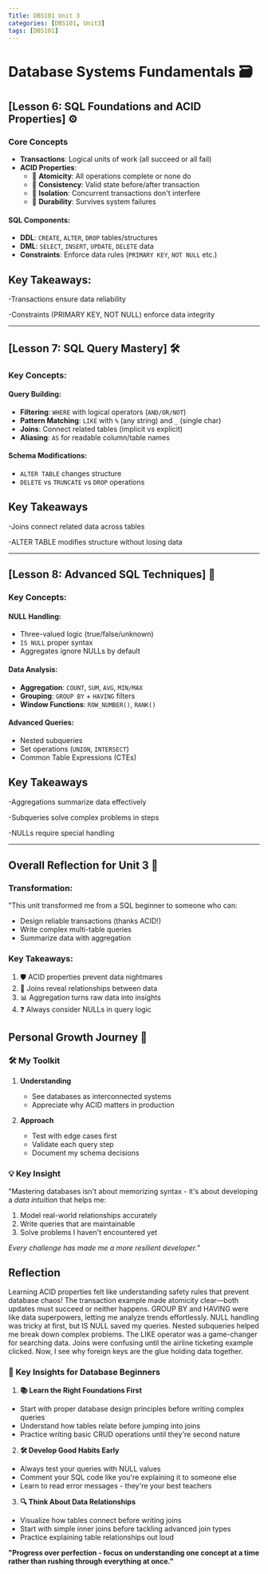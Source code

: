 ```yaml
---
Title: DBS101 Unit 3
categories: [DBS101, Unit3]
tags: [DBS101]
---
```

# Database Systems Fundamentals 🗃️

## [Lesson 6: SQL Foundations and ACID Properties] ⚙️

### Core Concepts
- **Transactions**: Logical units of work (all succeed or all fail)
- **ACID Properties**:
  - 🧱 **Atomicity**: All operations complete or none do
  - 🔄 **Consistency**: Valid state before/after transaction
  - 🚧 **Isolation**: Concurrent transactions don't interfere
  - 💾 **Durability**: Survives system failures

#### SQL Components:
- **DDL**: `CREATE`, `ALTER`, `DROP` tables/structures
- **DML**: `SELECT`, `INSERT`, `UPDATE`, `DELETE` data
- **Constraints**: Enforce data rules (`PRIMARY KEY`, `NOT NULL` etc.)

## Key Takeaways:

-Transactions ensure data reliability

-Constraints (PRIMARY KEY, NOT NULL) enforce data integrity

---

## [Lesson 7: SQL Query Mastery] 🛠️

### Key Concepts:

#### Query Building:
- **Filtering**: `WHERE` with logical operators (`AND/OR/NOT`)
- **Pattern Matching**: `LIKE` with `%` (any string) and `_` (single char)
- **Joins**: Connect related tables (implicit vs explicit)
- **Aliasing**: `AS` for readable column/table names

#### Schema Modifications:
- `ALTER TABLE` changes structure
- `DELETE` vs `TRUNCATE` vs `DROP` operations

## Key Takeaways

-Joins connect related data across tables

-ALTER TABLE modifies structure without losing data

---

## [Lesson 8: Advanced SQL Techniques] 🚀

### Key Concepts:

#### NULL Handling:
- Three-valued logic (true/false/unknown)
- `IS NULL` proper syntax
- Aggregates ignore NULLs by default

#### Data Analysis:
- **Aggregation**: `COUNT`, `SUM`, `AVG`, `MIN/MAX`
- **Grouping**: `GROUP BY` + `HAVING` filters
- **Window Functions**: `ROW_NUMBER()`, `RANK()`

#### Advanced Queries:
- Nested subqueries
- Set operations (`UNION`, `INTERSECT`)
- Common Table Expressions (CTEs)

## Key Takeaways

-Aggregations summarize data effectively

-Subqueries solve complex problems in steps

-NULLs require special handling

---

## Overall Reflection for Unit 3 🌟

### Transformation:
"This unit transformed me from a SQL beginner to someone who can:
- Design reliable transactions (thanks ACID!)
- Write complex multi-table queries
- Summarize data with aggregation

### Key Takeaways:
1. 🛡️ ACID properties prevent data nightmares
2. 🔗 Joins reveal relationships between data
3. 📊 Aggregation turns raw data into insights
4. ❓ Always consider NULLs in query logic

## Personal Growth Journey 🌱

### 🛠️ My Toolkit
1. **Understanding**  
   - See databases as interconnected systems  
   - Appreciate why ACID matters in production  

2. **Approach**  
   - Test with edge cases first  
   - Validate each query step  
   - Document my schema decisions  

### 💡 Key Insight  
"Mastering databases isn't about memorizing syntax - it's about developing a *data intuition* that helps me:  
1. Model real-world relationships accurately  
2. Write queries that are maintainable  
3. Solve problems I haven't encountered yet  

*Every challenge has made me a more resilient developer.*"

## Reflection

Learning ACID properties felt like understanding safety rules that prevent database chaos! The transaction example made atomicity clear—both updates must succeed or neither happens.
GROUP BY and HAVING were like data superpowers, letting me analyze trends effortlessly. NULL handling was tricky at first, but IS NULL saved my queries. Nested subqueries helped me break down complex problems.
The LIKE operator was a game-changer for searching data. Joins were confusing until the airline ticketing example clicked. Now, I see why foreign keys are the glue holding data together.


### 🧠 Key Insights for Database Beginners

1. **📚 Learn the Right Foundations First**
- Start with proper database design principles before writing complex queries
- Understand how tables relate before jumping into joins
- Practice writing basic CRUD operations until they're second nature

2. **🛠️ Develop Good Habits Early**
- Always test your queries with NULL values
- Comment your SQL code like you're explaining it to someone else
- Learn to read error messages - they're your best teachers

3. **🔍 Think About Data Relationships**
- Visualize how tables connect before writing joins
- Start with simple inner joins before tackling advanced join types
- Practice explaining table relationships out loud

**"Progress over perfection - focus on understanding one concept at a time rather than rushing through everything at once."**